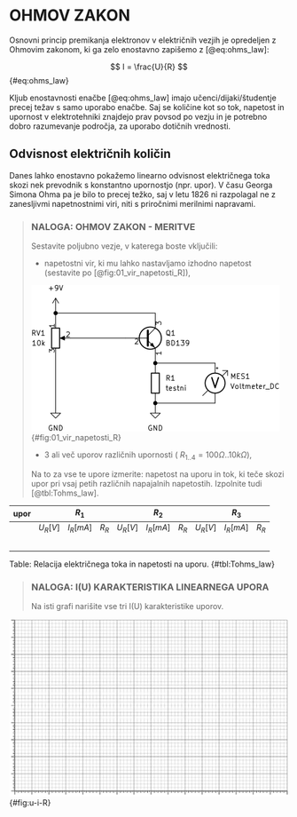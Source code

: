 # OHMOV ZAKON

Osnovni princip premikanja elektronov v električnih vezjih je opredeljen z Ohmovim zakonom, ki ga zelo enostavno zapišemo z [@eq:ohms_law]:

$$ I = \frac{U}{R} $${#eq:ohms_law}

Kljub enostavnosti enačbe [@eq:ohms_law] imajo učenci/dijaki/študentje precej težav s samo uporabo enačbe. Saj se količine kot so tok, napetost in upornost v elektrotehniki znajdejo prav povsod po vezju in je potrebno dobro razumevanje področja, za uporabo dotičnih vrednosti.

## Odvisnost električnih količin

Danes lahko enostavno pokažemo linearno odvisnost električnega toka skozi nek prevodnik s konstantno upornostjo (npr. upor). V času Georga Simona Ohma pa je bilo to precej težko, saj v letu 1826 ni razpolagal ne z zanesljivmi napetnostnimi viri, niti s priročnimi merilnimi napravami.

> ### NALOGA: OHMOV ZAKON - MERITVE
> Sestavite poljubno vezje, v katerega boste vključili:
>
> - napetostni vir, ki mu lahko nastavljamo izhodno napetost (sestavite po  [@fig:01_vir_napetosti_R]),
>
> ![Preprost nastavljiv vir napetosti.](./slike/01_vir_napetosti_R.png){#fig:01_vir_napetosti_R}
>
> - 3 ali več uporov različnih upornosti ( $R_{1..4}= 100 \Omega .. 10 k\Omega$),
> 
> Na to za vse te upore izmerite: napetost na uporu in tok, ki teče skozi upor pri vsaj petih različnih napajalnih napetostih. Izpolnite tudi [@tbl:Tohms_law].

| upor |          | $R_1$     |       |          | $R_2$     |       |          | $R_3$     |       |
|:----:|---------:|-----------|:------|---------:|-----------|:------|---------:|-----------|-------|
|      | $U_R[V]$ | $I_R[mA]$ | $R_R$ | $U_R[V]$ | $I_R[mA]$ | $R_R$ | $U_R[V]$ | $I_R[mA]$ | $R_R$ |
|      |          |           |       |          |           |       |          |           |       |
|      |          |           |       |          |           |       |          |           |       |
|      |          |           |       |          |           |       |          |           |       |
|      |          |           |       |          |           |       |          |           |       |
|      |          |           |       |          |           |       |          |           |       |

Table: Relacija električnega toka in napetosti na uporu. {#tbl:Tohms_law}

> ### NALOGA: I(U) KARAKTERISTIKA LINEARNEGA UPORA  
> Na isti grafi narišite vse tri I(U) karakteristike uporov.

![I(U) karakteristike uporov.](./slike/MrezaLin10x16.png){#fig:u-i-R}
